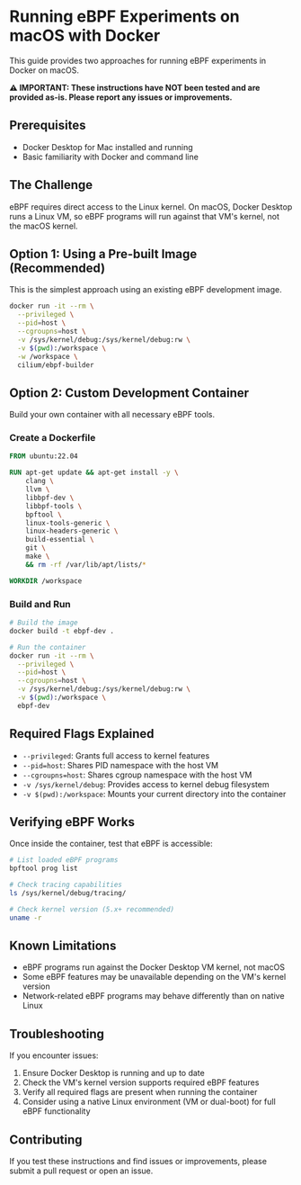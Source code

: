# Running eBPF Experiments on macOS with Docker

This guide provides two approaches for running eBPF experiments in Docker on macOS. 

**⚠️ IMPORTANT: These instructions have NOT been tested and are provided as-is. Please report any issues or improvements.**

## Prerequisites

- Docker Desktop for Mac installed and running
- Basic familiarity with Docker and command line

## The Challenge

eBPF requires direct access to the Linux kernel. On macOS, Docker Desktop runs a Linux VM, so eBPF programs will run against that VM's kernel, not the macOS kernel.

## Option 1: Using a Pre-built Image (Recommended)

This is the simplest approach using an existing eBPF development image.
```bash
docker run -it --rm \
  --privileged \
  --pid=host \
  --cgroupns=host \
  -v /sys/kernel/debug:/sys/kernel/debug:rw \
  -v $(pwd):/workspace \
  -w /workspace \
  cilium/ebpf-builder
```

## Option 2: Custom Development Container

Build your own container with all necessary eBPF tools.

### Create a Dockerfile
```dockerfile
FROM ubuntu:22.04

RUN apt-get update && apt-get install -y \
    clang \
    llvm \
    libbpf-dev \
    libbpf-tools \
    bpftool \
    linux-tools-generic \
    linux-headers-generic \
    build-essential \
    git \
    make \
    && rm -rf /var/lib/apt/lists/*

WORKDIR /workspace
```

### Build and Run
```bash
# Build the image
docker build -t ebpf-dev .

# Run the container
docker run -it --rm \
  --privileged \
  --pid=host \
  --cgroupns=host \
  -v /sys/kernel/debug:/sys/kernel/debug:rw \
  -v $(pwd):/workspace \
  ebpf-dev
```

## Required Flags Explained

- `--privileged`: Grants full access to kernel features
- `--pid=host`: Shares PID namespace with the host VM
- `--cgroupns=host`: Shares cgroup namespace with the host VM
- `-v /sys/kernel/debug`: Provides access to kernel debug filesystem
- `-v $(pwd):/workspace`: Mounts your current directory into the container

## Verifying eBPF Works

Once inside the container, test that eBPF is accessible:
```bash
# List loaded eBPF programs
bpftool prog list

# Check tracing capabilities
ls /sys/kernel/debug/tracing/

# Check kernel version (5.x+ recommended)
uname -r
```

## Known Limitations

- eBPF programs run against the Docker Desktop VM kernel, not macOS
- Some eBPF features may be unavailable depending on the VM's kernel version
- Network-related eBPF programs may behave differently than on native Linux

## Troubleshooting

If you encounter issues:
1. Ensure Docker Desktop is running and up to date
2. Check the VM's kernel version supports required eBPF features
3. Verify all required flags are present when running the container
4. Consider using a native Linux environment (VM or dual-boot) for full eBPF functionality

## Contributing

If you test these instructions and find issues or improvements, please submit a pull request or open an issue.
